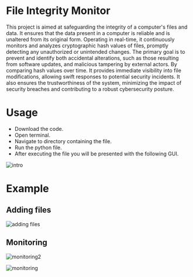 # File Integrity Monitor

This project is aimed at safeguarding the integrity of a computer's files and data. 
It ensures that the data present in a computer is reliable and is unaltered from its original form. 
Operating in real-time, it continuously monitors and analyzes cryptographic hash values of files, promptly detecting any unauthorized or unintended changes. 
The primary goal is to prevent and identify both accidental alterations, such as those resulting from software updates, and malicious tampering by external actors. 
By comparing hash values over time. It provides immediate visibility into file modifications, allowing swift responses to potential security incidents. 
It also ensures the trustworthiness of the system, minimizing the impact of security breaches and contributing to a robust cybersecurity posture.

# Usage

* Download the code.
* Open terminal.
* Navigate to directory containing the file.
* Run the python file.
* After executing the file you will be presented with the following GUI.

![intro](https://github.com/user-attachments/assets/baa5d08c-82df-4d3f-a9ec-59f036d6f8bd)

# Example

## Adding files

![adding files](https://github.com/user-attachments/assets/e52ffb65-a66c-4335-95db-0ff54d485c89)

## Monitoring

![monitoring2](https://github.com/user-attachments/assets/46000366-00a4-44f2-852b-00b079ae6e9d)

![monitoring](https://github.com/user-attachments/assets/50240cef-598f-4747-b9eb-6980d207378f)








  




 
